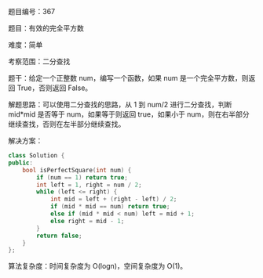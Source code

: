 题目编号：367

题目：有效的完全平方数

难度：简单

考察范围：二分查找

题干：给定一个正整数 num，编写一个函数，如果 num 是一个完全平方数，则返回 True，否则返回 False。

解题思路：可以使用二分查找的思路，从 1 到 num/2 进行二分查找，判断 mid*mid 是否等于 num，如果等于则返回 true，如果小于 num，则在右半部分继续查找，否则在左半部分继续查找。

解决方案：

```cpp
class Solution {
public:
    bool isPerfectSquare(int num) {
        if (num == 1) return true;
        int left = 1, right = num / 2;
        while (left <= right) {
            int mid = left + (right - left) / 2;
            if (mid * mid == num) return true;
            else if (mid * mid < num) left = mid + 1;
            else right = mid - 1;
        }
        return false;
    }
};
```

算法复杂度：时间复杂度为 O(logn)，空间复杂度为 O(1)。